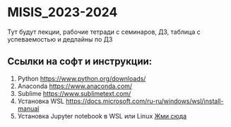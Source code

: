# MISIS_2023-2024

Тут будут лекции, рабочие тетради с семинаров, ДЗ, таблица с успеваемостью и дедлайны по ДЗ


## Ссылки на софт и инструкции:

1) Python https://www.python.org/downloads/
2) Anaconda https://www.anaconda.com/
3) Sublime https://www.sublimetext.com/
4) Установка WSL https://docs.microsoft.com/ru-ru/windows/wsl/install-manual
5) Установка Jupyter notebook в WSL или Linux <a href="https://harshityadav95.medium.com/jupyter-notebook-in-windows-subsystem-for-linux-wsl-8b46fdf0a536">Жми сюда</a>



